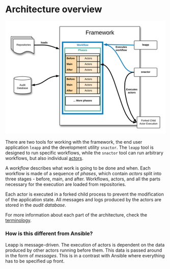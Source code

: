 # Architecture overview

![Architecture overview](img/framework-arch-overview.png)

There are two tools for working with the framework, the end user application `leapp` and the development utility `snactor`. The `leapp` tool is designed to run specific workflows, while the `snactor` tool can run arbitrary workflows, but also individual [actors](/actors).

A *workflow* describes what work is going to be done and when. Each workflow is made of a sequence of *phases*, which contain *actors* split into three stages - before, main, and after. Workflows, actors, and all the parts necessary for the execution are loaded from repositories.

Each actor is executed in a forked child process to prevent the modification of the application state. All messages and logs produced by the actors are stored in the *audit database*.


For more information about each part of the architecture, check the [terminology](http://leapp.readthedocs.io/en/latest/terminology.html).


### How is this different from Ansible?

Leapp is message-driven. The execution of actors is dependent on the data produced by other actors running before them. This data is passed around in the form of *messages*.
This is in a contrast with Ansible where everything has to be specified up front.

